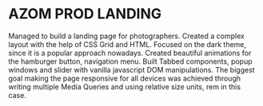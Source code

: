 # AZOM PROD LANDING

Managed to build a landing page for photographers. Created a complex layout with the help of CSS Grid and HTML. Focused on the dark theme, since it is a popular approach nowadays. Created beautiful animations for the hamburger button, navigation menu. Built Tabbed components, popup windows and slider with vanilla javascript DOM manipulations. The biggest goal making the page responsive for all devices was achieved through writing multiple Media Queries and using relative size units, rem in this case.
